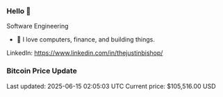 ### Hello 🤙  

Software Engineering

- 🔭 I love computers, finance, and building things.
  
LinkedIn: https://www.linkedin.com/in/thejustinbishop/  
























































































































































































































































































































































































































































































































































































































































































































### Bitcoin Price Update
Last updated: 2025-06-15 02:05:03 UTC
Current price: $105,516.00 USD
